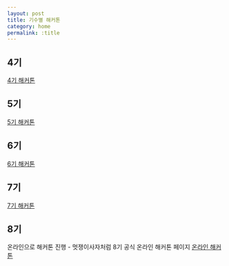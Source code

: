```yaml
---
layout: post
title: 기수별 해커톤
category: home
permalink: :title
---
```



## 4기

<a href="{{ site.baseurl }}/4th/hackathon">4기 해커톤</a>

## 5기

<a href="{{ site.baseurl }}/5th/hackathon">5기 해커톤</a>

## 6기 

<a href="{{ site.baseurl }}/6th/hackathon">6기 해커톤</a>

## 7기

<a href="{{ site.baseurl }}/7th/hackathon">7기 해커톤</a>

## 8기 

온라인으로 해커톤 진행 - 멋쟁이사자처럼 8기 공식 온라인 해커톤 페이지
[온라인 해커톤](https://www.notion.so/8-5655b90cbec84bb3b2b562dd842f4cfe)